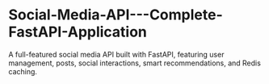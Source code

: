 # Social-Media-API---Complete-FastAPI-Application
A full-featured social media API built with FastAPI, featuring user management, posts, social interactions, smart recommendations, and Redis caching.
